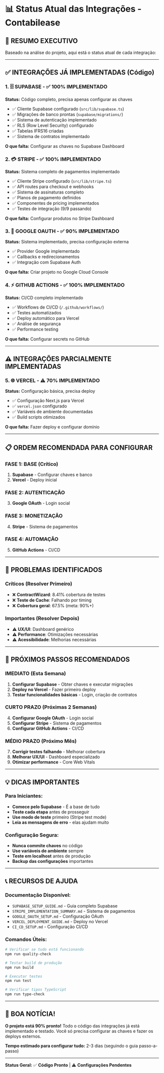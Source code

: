 # 📊 Status Atual das Integrações - Contabilease

## 🎯 **RESUMO EXECUTIVO**

Baseado na análise do projeto, aqui está o status atual de cada integração:

---

## ✅ **INTEGRAÇÕES JÁ IMPLEMENTADAS (Código)**

### 1. **🗄️ SUPABASE** - ✅ **100% IMPLEMENTADO**
**Status:** Código completo, precisa apenas configurar as chaves
- ✅ Cliente Supabase configurado (`src/lib/supabase.ts`)
- ✅ Migrações de banco prontas (`supabase/migrations/`)
- ✅ Sistema de autenticação implementado
- ✅ RLS (Row Level Security) configurado
- ✅ Tabelas IFRS16 criadas
- ✅ Sistema de contratos implementado

**O que falta:** Configurar as chaves no Supabase Dashboard

### 2. **💳 STRIPE** - ✅ **100% IMPLEMENTADO**
**Status:** Sistema completo de pagamentos implementado
- ✅ Cliente Stripe configurado (`src/lib/stripe.ts`)
- ✅ API routes para checkout e webhooks
- ✅ Sistema de assinaturas completo
- ✅ Planos de pagamento definidos
- ✅ Componentes de pricing implementados
- ✅ Testes de integração (9/9 passando)

**O que falta:** Configurar produtos no Stripe Dashboard

### 3. **🔐 GOOGLE OAUTH** - ✅ **90% IMPLEMENTADO**
**Status:** Sistema implementado, precisa configuração externa
- ✅ Provider Google implementado
- ✅ Callbacks e redirecionamentos
- ✅ Integração com Supabase Auth

**O que falta:** Criar projeto no Google Cloud Console

### 4. **⚡ GITHUB ACTIONS** - ✅ **100% IMPLEMENTADO**
**Status:** CI/CD completo implementado
- ✅ Workflows de CI/CD (`/.github/workflows/`)
- ✅ Testes automatizados
- ✅ Deploy automático para Vercel
- ✅ Análise de segurança
- ✅ Performance testing

**O que falta:** Configurar secrets no GitHub

---

## ⚠️ **INTEGRAÇÕES PARCIALMENTE IMPLEMENTADAS**

### 5. **🌐 VERCEL** - ⚠️ **70% IMPLEMENTADO**
**Status:** Configuração básica, precisa deploy
- ✅ Configuração Next.js para Vercel
- ✅ `vercel.json` configurado
- ✅ Variáveis de ambiente documentadas
- ✅ Build scripts otimizados

**O que falta:** Fazer deploy e configurar domínio

---

## 📋 **ORDEM RECOMENDADA PARA CONFIGURAR**

### **FASE 1: BASE (Crítico)**
1. **Supabase** - Configurar chaves e banco
2. **Vercel** - Deploy inicial

### **FASE 2: AUTENTICAÇÃO**
3. **Google OAuth** - Login social

### **FASE 3: MONETIZAÇÃO**
4. **Stripe** - Sistema de pagamentos

### **FASE 4: AUTOMAÇÃO**
5. **GitHub Actions** - CI/CD

---

## 🚨 **PROBLEMAS IDENTIFICADOS**

### **Críticos (Resolver Primeiro)**
- ❌ **ContractWizard**: 8.41% cobertura de testes
- ❌ **Teste de Cache**: Falhando por timing
- ❌ **Cobertura geral**: 67.5% (meta: 90%+)

### **Importantes (Resolver Depois)**
- ⚠️ **UX/UI**: Dashboard genérico
- ⚠️ **Performance**: Otimizações necessárias
- ⚠️ **Acessibilidade**: Melhorias necessárias

---

## 🎯 **PRÓXIMOS PASSOS RECOMENDADOS**

### **IMEDIATO (Esta Semana)**
1. **Configurar Supabase** - Obter chaves e executar migrações
2. **Deploy no Vercel** - Fazer primeiro deploy
3. **Testar funcionalidades básicas** - Login, criação de contratos

### **CURTO PRAZO (Próximas 2 Semanas)**
4. **Configurar Google OAuth** - Login social
5. **Configurar Stripe** - Sistema de pagamentos
6. **Configurar GitHub Actions** - CI/CD

### **MÉDIO PRAZO (Próximo Mês)**
7. **Corrigir testes falhando** - Melhorar cobertura
8. **Melhorar UX/UI** - Dashboard especializado
9. **Otimizar performance** - Core Web Vitals

---

## 💡 **DICAS IMPORTANTES**

### **Para Iniciantes:**
- **Comece pelo Supabase** - É a base de tudo
- **Teste cada etapa** antes de prosseguir
- **Use modo de teste** primeiro (Stripe test mode)
- **Leia as mensagens de erro** - elas ajudam muito

### **Configuração Segura:**
- **Nunca commite chaves** no código
- **Use variáveis de ambiente** sempre
- **Teste em localhost** antes de produção
- **Backup das configurações** importantes

---

## 📞 **RECURSOS DE AJUDA**

### **Documentação Disponível:**
- `SUPABASE_SETUP_GUIDE.md` - Guia completo Supabase
- `STRIPE_IMPLEMENTATION_SUMMARY.md` - Sistema de pagamentos
- `GOOGLE_OAUTH_SETUP.md` - Configuração OAuth
- `VERCEL_DEPLOYMENT_GUIDE.md` - Deploy no Vercel
- `CI_CD_SETUP.md` - Configuração CI/CD

### **Comandos Úteis:**
```bash
# Verificar se tudo está funcionando
npm run quality-check

# Testar build de produção
npm run build

# Executar testes
npm run test

# Verificar tipos TypeScript
npm run type-check
```

---

## 🎉 **BOA NOTÍCIA!**

**O projeto está 90% pronto!** Todo o código das integrações já está implementado e testado. Você só precisa configurar as chaves e fazer os deploys externos.

**Tempo estimado para configurar tudo:** 2-3 dias (seguindo o guia passo-a-passo)

---

**Status Geral:** ✅ **Código Pronto** | ⚠️ **Configurações Pendentes**
